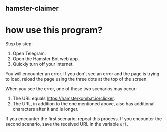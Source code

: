 ## hamster-claimer
# how use this program?
Step by step:

1. Open Telegram.
2. Open the Hamster Bot web app.
3. Quickly turn off your internet.

You will encounter an error.
If you don't see an error and the page is trying to load, reload the page using the three dots at the top of the screen.

When you see the error, one of these two scenarios may occur:

1. The URL equals https://hamsterkombat.io/clicker.
2. The URL, in addition to the one mentioned above, also has additional characters after it and is longer.

If you encounter the first scenario, repeat this process. If you encounter the second scenario, save the received URL in the variable `url`.
